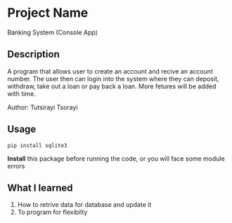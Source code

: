 # Project Name
Banking System (Console App)

## Description
A program that allows user to create an account and recive an account number. The user then can login into the system where they can deposit, withdraw, take out a loan or pay back a loan. More fetures will be added with time.

Author: Tutsirayi Tsorayi


## Usage

````
pip install sqlite3
````
<strong>Install</strong> this package before running the code, or you will face some module errors


## What I learned
1. How to retrive data for database and update it
2. To program for flexibilty

